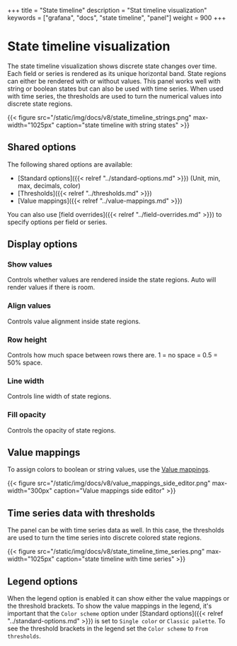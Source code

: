 +++
title = "State timeline"
description = "Stat timeline visualization"
keywords = ["grafana", "docs", "state timeline", "panel"]
weight = 900
+++

# State timeline visualization

The state timeline visualization shows discrete state changes over time. Each field or series is rendered as its unique horizontal band. State regions can either be rendered with or without values. This panel works well with string or boolean states but can also be used with time series. When used with time series, the thresholds are used to turn the numerical values into discrete state regions.

{{< figure src="/static/img/docs/v8/state_timeline_strings.png" max-width="1025px" caption="state timeline with string states" >}}

## Shared options

The following shared options are available:

- [Standard options]({{< relref "../standard-options.md" >}}) (Unit, min, max, decimals, color)
- [Thresholds]({{< relref "../thresholds.md" >}})
- [Value mappings]({{< relref "../value-mappings.md" >}})

You can also use [field overrides]({{< relref "../field-overrides.md" >}}) to specify options per field or series.

## Display options

### Show values

Controls whether values are rendered inside the state regions. Auto will render values if there is room.

### Align values

Controls value alignment inside state regions.

### Row height

Controls how much space between rows there are. 1 = no space = 0.5 = 50% space.

### Line width

Controls line width of state regions.

### Fill opacity

Controls the opacity of state regions.

## Value mappings

To assign colors to boolean or string values, use the [Value mappings](< {{ refref "../value-mappings.md"}} >).

{{< figure src="/static/img/docs/v8/value_mappings_side_editor.png" max-width="300px" caption="Value mappings side editor" >}}

## Time series data with thresholds

The panel can be with time series data as well. In this case, the thresholds are used to turn the time series into discrete colored state regions.

{{< figure src="/static/img/docs/v8/state_timeline_time_series.png" max-width="1025px" caption="state timeline with time series" >}}

## Legend options

When the legend option is enabled it can show either the value mappings or the threshold brackets. To show the value mappings in the legend, it's important that the `Color scheme` option under [Standard options]({{< relref "../standard-options.md" >}}) is set to `Single color` or `Classic palette`. To see the threshold brackets in the legend set the `Color scheme` to `From thresholds`.
